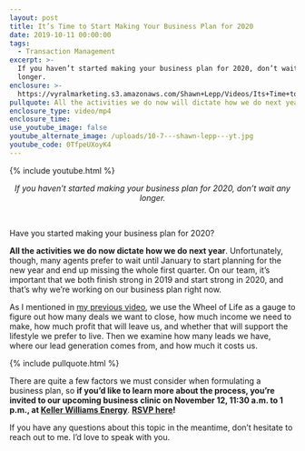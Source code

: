```yaml
---
layout: post
title: It’s Time to Start Making Your Business Plan for 2020
date: 2019-10-11 00:00:00
tags:
  - Transaction Management
excerpt: >-
  If you haven’t started making your business plan for 2020, don’t wait any
  longer.
enclosure: >-
  https://vyralmarketing.s3.amazonaws.com/Shawn+Lepp/Videos/Its+Time+to+Start+Making+Your+Business+Plan+for+2020.mp4
pullquote: All the activities we do now will dictate how we do next year.
enclosure_type: video/mp4
enclosure_time:
use_youtube_image: false
youtube_alternate_image: /uploads/10-7---shawn-lepp---yt.jpg
youtube_code: 0TfpeUXoyK4
---
```


{% include youtube.html %}

<center><em>If you haven&rsquo;t started making your business plan for 2020, don&rsquo;t wait any longer.</em></center>

&nbsp;

Have you started making your business plan for 2020?

**All the activities we do now dictate how we do next year**. Unfortunately, though, many agents prefer to wait until January to start planning for the new year and end up missing the whole first quarter. On our team, it’s important that we both finish strong in 2019 and start strong in 2020, and that’s why we’re working on our business plan right now.

As I mentioned in <u><a target="_blank" href="https://realestateasacareer.ca/examine-your-business-plan-using-the-wheel-of-life.html">my previous video</a></u>, we use the Wheel of Life as a gauge to figure out how many deals we want to close, how much income we need to make, how much profit that will leave us, and whether that will support the lifestyle we prefer to live. Then we examine how many leads we have, where our lead generation comes from, and how much it costs us.

{% include pullquote.html %}

There are quite a few factors we must consider when formulating a business plan, so **if you’d like to learn more about the process, you’re invited to our upcoming business clinic on November 12, 11:30 a.m. to 1 p.m., at <u><a target="_blank" href="https://goo.gl/maps/ACTQiRotSWnTSrxX9">Keller Williams Energy</a></u>**. **<u><a target="_blank" href="https://www.eventbrite.ca/e/business-planning-clinic-tickets-79577314891">RSVP here</a></u>\!**

If you have any questions about this topic in the meantime, don’t hesitate to reach out to me. I’d love to speak with you.